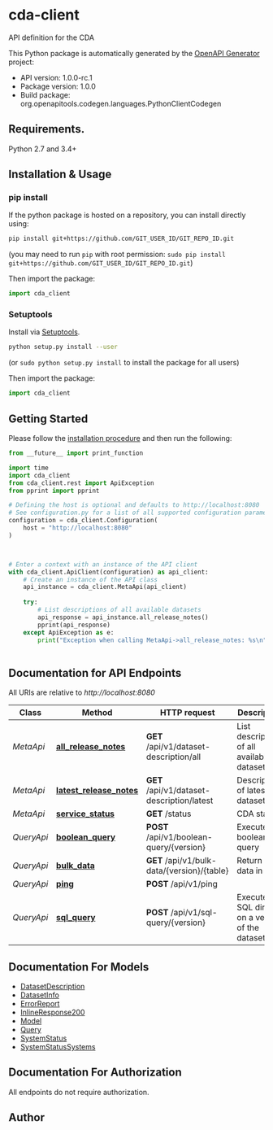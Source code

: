 # cda-client
API definition for the CDA

This Python package is automatically generated by the [OpenAPI Generator](https://openapi-generator.tech) project:

- API version: 1.0.0-rc.1
- Package version: 1.0.0
- Build package: org.openapitools.codegen.languages.PythonClientCodegen

## Requirements.

Python 2.7 and 3.4+

## Installation & Usage
### pip install

If the python package is hosted on a repository, you can install directly using:

```sh
pip install git+https://github.com/GIT_USER_ID/GIT_REPO_ID.git
```
(you may need to run `pip` with root permission: `sudo pip install git+https://github.com/GIT_USER_ID/GIT_REPO_ID.git`)

Then import the package:
```python
import cda_client
```

### Setuptools

Install via [Setuptools](http://pypi.python.org/pypi/setuptools).

```sh
python setup.py install --user
```
(or `sudo python setup.py install` to install the package for all users)

Then import the package:
```python
import cda_client
```

## Getting Started

Please follow the [installation procedure](#installation--usage) and then run the following:

```python
from __future__ import print_function

import time
import cda_client
from cda_client.rest import ApiException
from pprint import pprint

# Defining the host is optional and defaults to http://localhost:8080
# See configuration.py for a list of all supported configuration parameters.
configuration = cda_client.Configuration(
    host = "http://localhost:8080"
)



# Enter a context with an instance of the API client
with cda_client.ApiClient(configuration) as api_client:
    # Create an instance of the API class
    api_instance = cda_client.MetaApi(api_client)
    
    try:
        # List descriptions of all available datasets
        api_response = api_instance.all_release_notes()
        pprint(api_response)
    except ApiException as e:
        print("Exception when calling MetaApi->all_release_notes: %s\n" % e)
    
```

## Documentation for API Endpoints

All URIs are relative to *http://localhost:8080*

Class | Method | HTTP request | Description
------------ | ------------- | ------------- | -------------
*MetaApi* | [**all_release_notes**](docs/MetaApi.md#all_release_notes) | **GET** /api/v1/dataset-description/all | List descriptions of all available datasets
*MetaApi* | [**latest_release_notes**](docs/MetaApi.md#latest_release_notes) | **GET** /api/v1/dataset-description/latest | Description of latest dataset
*MetaApi* | [**service_status**](docs/MetaApi.md#service_status) | **GET** /status | CDA status
*QueryApi* | [**boolean_query**](docs/QueryApi.md#boolean_query) | **POST** /api/v1/boolean-query/{version} | Execute boolean query
*QueryApi* | [**bulk_data**](docs/QueryApi.md#bulk_data) | **GET** /api/v1/bulk-data/{version}/{table} | Return all data in CDA
*QueryApi* | [**ping**](docs/QueryApi.md#ping) | **POST** /api/v1/ping | 
*QueryApi* | [**sql_query**](docs/QueryApi.md#sql_query) | **POST** /api/v1/sql-query/{version} | Execute SQL directly on a version of the dataset


## Documentation For Models

 - [DatasetDescription](docs/DatasetDescription.md)
 - [DatasetInfo](docs/DatasetInfo.md)
 - [ErrorReport](docs/ErrorReport.md)
 - [InlineResponse200](docs/InlineResponse200.md)
 - [Model](docs/Model.md)
 - [Query](docs/Query.md)
 - [SystemStatus](docs/SystemStatus.md)
 - [SystemStatusSystems](docs/SystemStatusSystems.md)


## Documentation For Authorization

 All endpoints do not require authorization.

## Author




